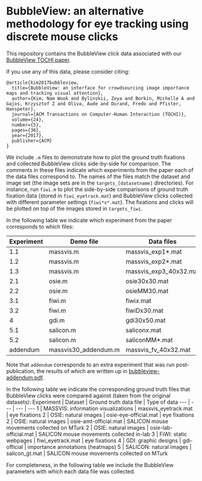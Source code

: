 # BubbleView: an alternative methodology for eye tracking using discrete mouse clicks
This repository contains the BubbleView click data associated with our [BubbleView TOCHI paper](http://bubbleview.namwkim.org/).

If you use any of this data, please consider citing:
```
@article{kim2017bubbleview,
  title={BubbleView: an interface for crowdsourcing image importance maps and tracking visual attention},
  author={Kim, Nam Wook and Bylinskii, Zoya and Borkin, Michelle A and Gajos, Krzysztof Z and Oliva, Aude and Durand, Fredo and Pfister, Hanspeter},
  journal={ACM Transactions on Computer-Human Interaction (TOCHI)},
  volume={24},
  number={5},
  pages={36},
  year={2017},
  publisher={ACM}
}
```

We include `.m` files to demonstrate how to plot the ground truth fixations and collected BubbleView clicks side-by-side for comparison. The comments in these files indicate which experiments from the paper each of the data files correspond to. 
The names of the files match the dataset and image set (the image sets are in the `targets_[datasetname]` directories). For instance, run `fiwi.m` to plot the side-by-side comparisons of ground truth fixation data (stored in `fiwi_eyetrack.mat`) and BubbleView clicks collected with different parameter settings (`fiwi*x*.mat`). The fixations and clicks will be plotted on top of the images stored in `targets_fiwi`.

In the following table we indicate which experiment from the paper corresponds to which files:

Experiment | Demo file | Data files | Image files
--- | --- | --- | ---
1.1 | massvis.m | massvis_exp1*.mat | targets_massvis
1.2 | massvis.m | massvis_exp2*.mat | targets_massvis
1.3 | massvis.m | massvis_exp3_40x32.mat | targets_massvis
2.1 | osie.m | osie30x30.mat | targets_osie
2.2 | osie.m | osieMM30.mat | targets_osie
3.1 | fiwi.m | fiwi*x*.mat | targets_fiwi
3.2 | fiwi.m | fiwiDx30.mat | targets_fiwi
4   | gdi.m | gdi30x50.mat | targets_gdi
5.1 | salicon.m | salicon*x*.mat | targets_salicons
5.2 | salicon.m | saliconMM*.mat | targets_salicon
addendum | massvis30_addendum.m | massvis_fv_40x32.mat | targets_massvis30

Note that `addendum` corresponds to an extra experiment that was run post-publication, the results of which are written up in [bubbleview-addendum.pdf](https://github.com/cvzoya/bubbleview/blob/master/bubbleview-addendum.pdf).

In the following table we indicate the corresponding ground truth files that BubbleView clicks were compared against (taken from the original datasets):
Experiment | Dataset | Ground truth data file | Type of data
--- | --- | --- | --- 
1 | MASSVIS: information visualizations | massvis_eyetrack.mat | eye fixations
2 | OSIE: natural images | osie-eye-official.mat | eye fixations
2 | OSIE: natural images | osie-amt-official.mat | SALICON mouse movements collected on MTurk
2 | OSIE: natural images | osie-lab-official.mat | SALICON mouse movements collected in-lab
3 | FiWI: static webpages | fiwi_eyetrack.mat | eye fixations
4 | GDI: graphic designs | gdi-official | importance annotations (heatmaps)
5 | SALICON: natural images | salicon_gt.mat | SALICON mouse movements collected on MTurk

For completeness, in the following table we include the BubbleView parameters with which each data file was collected.